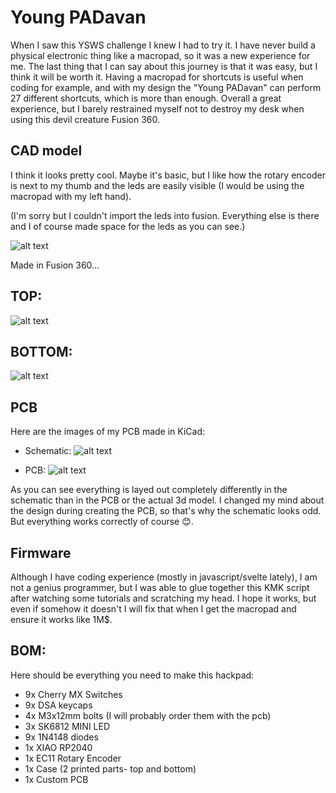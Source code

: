 # Young PADavan

When I saw this YSWS challenge I knew I had to try it. I have never build a physical electronic thing like a macropad, so it was a new experience for me. The last thing that I can say about this journey is that it was easy, but I think it will be worth it. Having a macropad for shortcuts is useful when coding for example, and with my design the "Young PADavan" can perform 27 different shortcuts, which is more than enough. Overall a great experience, but I barely restrained myself not to destroy my desk when using this devil creature Fusion 360.

## CAD model

I think it looks pretty cool. Maybe it's basic, but I like how the rotary encoder is next to my thumb and the leds are easily visible (I would be using the macropad with my left hand).

(I'm sorry but I couldn't import the leds into fusion. Everything else is there and I of course made space for the leds as you can see.)

![alt text](./assets/WholeHackapad.png)

Made in Fusion 360...

## TOP:

![alt text](./assets/TOP.png)

## BOTTOM:

![alt text](./assets/BOTTOM.png)

## PCB

Here are the images of my PCB made in KiCad:
- Schematic:
![alt text](./assets/Schematic.png)

- PCB:
![alt text](./assets/PCB.png)

As you can see everything is layed out completely differently in the schematic than in the PCB or the actual 3d model. I changed my mind about the design during creating the PCB, so that's why the schematic looks odd. But everything works correctly of course 😊.

## Firmware

Although I have coding experience (mostly in javascript/svelte lately), I am not a genius programmer, but I was able to glue together this KMK script after watching some tutorials and scratching my head. I hope it works, but even if somehow it doesn't I will fix that when I get the macropad and ensure it works like 1M$.

## BOM:

Here should be everything you need to make this hackpad:
- 9x Cherry MX Switches
- 9x DSA keycaps
- 4x M3x12mm bolts (I will probably order them with the pcb)
- 3x SK6812 MINI LED
- 9x 1N4148 diodes
- 1x XIAO RP2040
- 1x EC11 Rotary Encoder
- 1x Case (2 printed parts- top and bottom)
- 1x Custom PCB